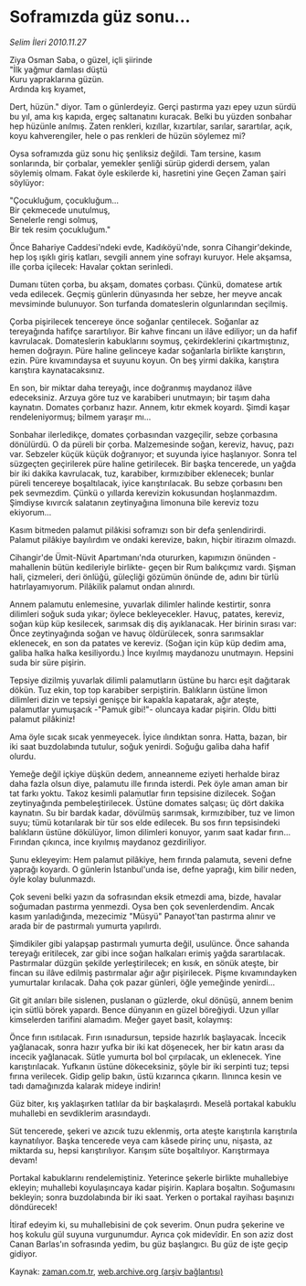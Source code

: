 # Soframızda güz sonu...

*Selim İleri 2010.11.27*

<td class="columnist-detail">
<p>Ziya Osman Saba, o güzel, içli şiirinde<br/>  "İlk yağmur damlası düştü<br/>Kuru yapraklarına güzün.<br/>Ardında kış kıyamet,</p>
<p><p>Dert, hüzün." diyor. Tam o günlerdeyiz. Gerçi pastırma yazı epey uzun sürdü bu yıl, ama kış kapıda, ergeç saltanatını kuracak. Belki bu yüzden sonbahar hep hüzünle anılmış. Zaten renkleri, kızıllar, kızartılar, sarılar, sarartılar, açık, koyu kahverengiler, hele o pas renkleri de hüzün söylemez mi?
<p>Oysa soframızda güz sonu hiç şenliksiz değildi. Tam tersine, kasım sonlarında, bir çorbalar, yemekler şenliği sürüp giderdi dersem, yalan söylemiş olmam. Fakat öyle eskilerde ki, hasretini yine Geçen Zaman şairi söylüyor:
<p>"Çocukluğum, çocukluğum...
<br/>Bir çekmecede unutulmuş,
<br/>Senelerle rengi solmuş,
<br/>Bir tek resim çocukluğum."
<p>Önce Bahariye Caddesi'ndeki evde, Kadıköyü'nde, sonra Cihangir'dekinde, hep loş ışıklı giriş katları, sevgili annem yine sofrayı kuruyor. Hele akşamsa, ille çorba içilecek: Havalar çoktan serinledi.
<p>Dumanı tüten çorba, bu akşam, domates çorbası. Çünkü, domatese artık veda edilecek. Geçmiş günlerin dünyasında her sebze, her meyve ancak mevsiminde bulunuyor. Son turfanda domateslerin olgunlarından seçilmiş.
<p>Çorba pişirilecek tencereye önce soğanlar çentilecek. Soğanlar az tereyağında hafifçe sarartılıyor. Bir kahve fincanı un ilâve ediliyor; un da hafif kavrulacak. Domateslerin kabuklarını soymuş, çekirdeklerini çıkartmıştınız, hemen doğrayın. Püre haline gelinceye kadar soğanlarla birlikte karıştırın, ezin. Püre kıvamındaysa et suyunu koyun. On beş yirmi dakika, karıştıra karıştıra kaynatacaksınız.
<p>En son, bir miktar daha tereyağı, ince doğranmış maydanoz ilâve edeceksiniz. Arzuya göre tuz ve karabiberi unutmayın; bir taşım daha kaynatın. Domates çorbanız hazır. Annem, kıtır ekmek koyardı. Şimdi kaşar rendeleniyormuş; bilmem yaraşır mı...
<p>Sonbahar ilerledikçe, domates çorbasından vazgeçilir, sebze çorbasına dönülürdü. O da püreli bir çorba. Malzemesinde soğan, kereviz, havuç, pazı var. Sebzeler küçük küçük doğranıyor; et suyunda iyice haşlanıyor. Sonra tel süzgeçten geçirilerek püre haline getirilecek. Bir başka tencerede, un yağda bir iki dakika kavrulacak, tuz, karabiber, kırmızıbiber eklenecek; bunlar püreli tencereye boşaltılacak, iyice karıştırılacak. Bu sebze çorbasını ben pek sevmezdim. Çünkü o yıllarda kerevizin kokusundan hoşlanmazdım. Şimdiyse kıvırcık salatanın zeytinyağına limonuna bile kereviz tozu ekiyorum...
<p>Kasım bitmeden palamut pilâkisi soframızı son bir defa şenlendirirdi. Palamut pilâkiye bayılırdım ve ondaki kerevize, bakın, hiçbir itirazım olmazdı.
<p>Cihangir'de Ümit-Nüvit Apartımanı'nda otururken, kapımızın önünden -mahallenin bütün kedileriyle birlikte- geçen bir Rum balıkçımız vardı. Şişman hali, çizmeleri, deri önlüğü, güleçliği gözümün önünde de, adını bir türlü hatırlayamıyorum. Pilâkilik palamut ondan alınırdı.
<p>Annem palamutu enlemesine, yuvarlak dilimler halinde kestirtir, sonra dilimleri soğuk suda yıkar; öylece bekleyecekler. Havuç, patates, kereviz, soğan küp küp kesilecek, sarımsak diş diş ayıklanacak. Her birinin sırası var: Önce zeytinyağında soğan ve havuç öldürülecek, sonra sarımsaklar eklenecek, en son da patates ve kereviz. (Soğan için küp küp dedim ama, galiba halka halka kesiliyordu.) İnce kıyılmış maydanozu unutmayın. Hepsini suda bir süre pişirin.
<p>Tepsiye dizilmiş yuvarlak dilimli palamutların üstüne bu harcı eşit dağıtarak dökün. Tuz ekin, top top karabiber serpiştirin. Balıkların üstüne limon dilimleri dizin ve tepsiyi genişçe bir kapakla kapatarak, ağır ateşte, palamutlar yumuşacık -"Pamuk gibi!"- oluncaya kadar pişirin. Oldu bitti palamut pilâkiniz!
<p>Ama öyle sıcak sıcak yenmeyecek. İyice ılındıktan sonra. Hatta, bazan, bir iki saat buzdolabında tutulur, soğuk yenirdi. Soğuğu galiba daha hafif olurdu.
<p>Yemeğe değil içkiye düşkün dedem, anneanneme eziyeti herhalde biraz daha fazla olsun diye, palamutu ille fırında isterdi. Pek öyle aman aman bir tat farkı yoktu. Takoz kesimli palamutlar fırın tepsisine dizilecek. Soğan zeytinyağında pembeleştirilecek. Üstüne domates salçası; üç dört dakika kaynatın. Su bir bardak kadar, dövülmüş sarımsak, kırmızıbiber, tuz ve limon suyu; tümü kotarılarak bir tür sos elde edilecek. Bu sos fırın tepsisindeki balıkların üstüne dökülüyor, limon dilimleri konuyor, yarım saat kadar fırın... Fırından çıkınca, ince kıyılmış maydanoz gezdiriliyor.
<p>Şunu ekleyeyim: Hem palamut pilâkiye, hem fırında palamuta, seveni defne yaprağı koyardı. O günlerin İstanbul'unda ise, defne yaprağı, kim bilir neden, öyle kolay bulunmazdı.
<p>Çok seveni belki yazın da sofrasından eksik etmezdi ama, bizde, havalar soğumadan pastırma yenmezdi. Oysa ben çok sevenlerdendim. Ancak kasım yarıladığında, mezecimiz "Müsyü" Panayot'tan pastırma alınır ve arada bir de pastırmalı yumurta yapılırdı.
<p>Şimdikiler gibi yalapşap pastırmalı yumurta değil, usulünce. Önce sahanda tereyağı eritilecek, zar gibi ince soğan halkaları erimiş yağda sarartılacak. Pastırmalar düzgün şekilde yerleştirilecek; en kısık, en sönük ateşte, bir fincan su ilâve edilmiş pastırmalar ağır ağır pişirilecek. Pişme kıvamındayken yumurtalar kırılacak. Daha çok pazar günleri, öğle yemeğinde yenirdi...
<p>Git git anıları bile sislenen, puslanan o güzlerde, okul dönüşü, annem benim için sütlü börek yapardı. Bence dünyanın en güzel böreğiydi. Uzun yıllar kimselerden tarifini alamadım. Meğer gayet basit, kolaymış:
<p>Önce fırın ısıtılacak. Fırın ısınadursun, tepside hazırlık başlayacak. İncecik yağlanacak, sonra hazır yufka bir iki kat döşenecek, her bir katın arası da incecik yağlanacak. Sütle yumurta bol bol çırpılacak, un eklenecek. Yine karıştırılacak. Yufkanın üstüne dökeceksiniz, şöyle bir iki serpinti tuz; tepsi fırına verilecek. Gidip gelip bakın, üstü kızarınca çıkarın. Ilınınca kesin ve tadı damağınızda kalarak mideye indirin!
<p>Güz biter, kış yaklaşırken tatlılar da bir başkalaşırdı. Meselâ portakal kabuklu muhallebi en sevdiklerim arasındaydı.
<p>Süt tencerede, şekeri ve azıcık tuzu eklenmiş, orta ateşte karıştırıla karıştırıla kaynatılıyor. Başka tencerede veya cam kâsede pirinç unu, nişasta, az miktarda su, hepsi karıştırılıyor. Karışım süte boşaltılıyor. Karıştırmaya devam!
<p>Portakal kabuklarını rendelemiştiniz. Yeterince şekerle birlikte muhallebiye ekleyin; muhallebi koyulaşıncaya kadar pişirin. Kaplara boşaltın. Soğumasını bekleyin; sonra buzdolabında bir iki saat. Yerken o portakal rayihası başınızı döndürecek!
<p>İtiraf edeyim ki, su muhallebisini de çok severim. Onun pudra şekerine ve hoş kokulu gül suyuna vurgunumdur. Ayrıca çok midevîdir. En son aziz dost Canan Barlas'ın sofrasında yedim, bu güz başlangıcı. Bu güz de işte geçip gidiyor. </p>
<a href="http://web.archive.org/web/20101210012241/mailto:/">
</a></p></p></p></p></p></p></p></p></p></p></p></p></p></p></p></p></p></p></p></p></p></p></p></td>

Kaynak: [zaman.com.tr](http://zaman.com.tr/yazar.do?yazino=1057274), [web.archive.org (arşiv bağlantısı)](http://web.archive.org/web/20101210012241/http://www.zaman.com.tr:80/yazar.do?yazino=1057274)
